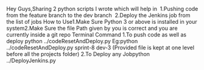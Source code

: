 Hey Guys,Sharing 2 python scripts I wrote which will help in 
1.Pushing code from the feature branch to the dev branch 
2.Deploy the Jenkins job from the list of jobs
How to Use1.Make Sure Python 3 or above is installed in your system2.Make Sure the file Path given by you is correct and you are currently inside a git repo
Terminal Command 1.To push code as well as deploy
python ../codeResetAndDeploy.py <feature-branch> <deployment-branch>Eg:python ../codeResetAndDeploy.py sprint-8 dev-3
(Provided file is kept at one level before all the projects folder)
2.To Deploy any Jobpython ../DeployJenkins.py




